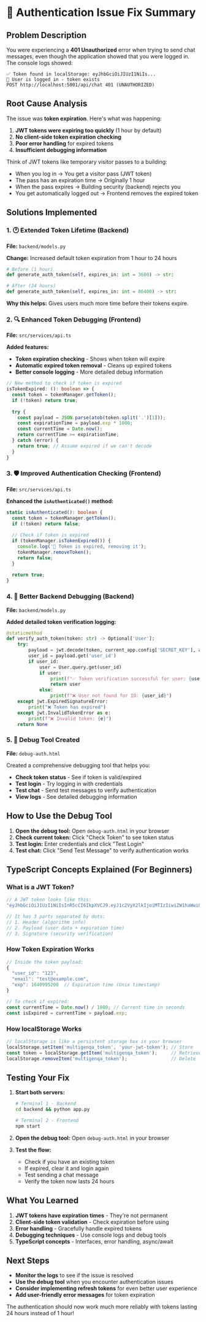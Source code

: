 # 🔐 Authentication Issue Fix Summary

## Problem Description

You were experiencing a **401 Unauthorized** error when trying to send chat messages, even though the application showed that you were logged in. The console logs showed:

```
✅ Token found in localStorage: eyJhbGciOiJIUzI1NiIs...
🎫 User is logged in - token exists
POST http://localhost:5001/api/chat 401 (UNAUTHORIZED)
```

## Root Cause Analysis

The issue was **token expiration**. Here's what was happening:

1. **JWT tokens were expiring too quickly** (1 hour by default)
2. **No client-side token expiration checking** 
3. **Poor error handling** for expired tokens
4. **Insufficient debugging information**

Think of JWT tokens like temporary visitor passes to a building:
- When you log in → You get a visitor pass (JWT token)
- The pass has an expiration time → Originally 1 hour
- When the pass expires → Building security (backend) rejects you
- You get automatically logged out → Frontend removes the expired token

## Solutions Implemented

### 1. 🕐 Extended Token Lifetime (Backend)

**File:** `backend/models.py`

**Change:** Increased default token expiration from 1 hour to 24 hours

```python
# Before (1 hour)
def generate_auth_token(self, expires_in: int = 3600) -> str:

# After (24 hours)  
def generate_auth_token(self, expires_in: int = 86400) -> str:
```

**Why this helps:** Gives users much more time before their tokens expire.

### 2. 🔍 Enhanced Token Debugging (Frontend)

**File:** `src/services/api.ts`

**Added features:**
- **Token expiration checking** - Shows when token will expire
- **Automatic expired token removal** - Cleans up expired tokens
- **Better console logging** - More detailed debug information

```typescript
// New method to check if token is expired
isTokenExpired: (): boolean => {
  const token = tokenManager.getToken();
  if (!token) return true;
  
  try {
    const payload = JSON.parse(atob(token.split('.')[1]));
    const expirationTime = payload.exp * 1000;
    const currentTime = Date.now();
    return currentTime >= expirationTime;
  } catch (error) {
    return true; // Assume expired if we can't decode
  }
}
```

### 3. 🛡️ Improved Authentication Checking (Frontend)

**File:** `src/services/api.ts`

**Enhanced the `isAuthenticated()` method:**

```typescript
static isAuthenticated(): boolean {
  const token = tokenManager.getToken();
  if (!token) return false;
  
  // Check if token is expired
  if (tokenManager.isTokenExpired()) {
    console.log('🚫 Token is expired, removing it');
    tokenManager.removeToken();
    return false;
  }
  
  return true;
}
```

### 4. 🔧 Better Backend Debugging (Backend)

**File:** `backend/models.py`

**Added detailed token verification logging:**

```python
@staticmethod
def verify_auth_token(token: str) -> Optional['User']:
    try:
        payload = jwt.decode(token, current_app.config['SECRET_KEY'], algorithms=['HS256'])
        user_id = payload.get('user_id')
        if user_id:
            user = User.query.get(user_id)
            if user:
                print(f"✅ Token verification successful for user: {user.email}")
                return user
            else:
                print(f"❌ User not found for ID: {user_id}")
    except jwt.ExpiredSignatureError:
        print("❌ Token has expired")
    except jwt.InvalidTokenError as e:
        print(f"❌ Invalid token: {e}")
    return None
```

### 5. 🧪 Debug Tool Created

**File:** `debug-auth.html`

Created a comprehensive debugging tool that helps you:
- **Check token status** - See if token is valid/expired
- **Test login** - Try logging in with credentials
- **Test chat** - Send test messages to verify authentication
- **View logs** - See detailed debugging information

## How to Use the Debug Tool

1. **Open the debug tool:** Open `debug-auth.html` in your browser
2. **Check current token:** Click "Check Token" to see token status
3. **Test login:** Enter credentials and click "Test Login"
4. **Test chat:** Click "Send Test Message" to verify authentication works

## TypeScript Concepts Explained (For Beginners)

### What is a JWT Token?

```typescript
// A JWT token looks like this:
"eyJhbGciOiJIUzI1NiIsInR5cCI6IkpXVCJ9.eyJ1c2VyX2lkIjoiMTIzIiwiZW1haWwiOiJ0ZXN0QGV4YW1wbGUuY29tIiwiZXhwIjoxNjQwOTk1MjAwfQ.signature"

// It has 3 parts separated by dots:
// 1. Header (algorithm info)
// 2. Payload (user data + expiration time)  
// 3. Signature (security verification)
```

### How Token Expiration Works

```typescript
// Inside the token payload:
{
  "user_id": "123",
  "email": "test@example.com", 
  "exp": 1640995200  // Expiration time (Unix timestamp)
}

// To check if expired:
const currentTime = Date.now() / 1000; // Current time in seconds
const isExpired = currentTime > payload.exp;
```

### How localStorage Works

```typescript
// localStorage is like a persistent storage box in your browser
localStorage.setItem('multigenqa_token', 'your-jwt-token'); // Store
const token = localStorage.getItem('multigenqa_token');     // Retrieve  
localStorage.removeItem('multigenqa_token');                // Delete
```

## Testing Your Fix

1. **Start both servers:**
   ```bash
   # Terminal 1 - Backend
   cd backend && python app.py
   
   # Terminal 2 - Frontend  
   npm start
   ```

2. **Open the debug tool:** Open `debug-auth.html` in your browser

3. **Test the flow:**
   - Check if you have an existing token
   - If expired, clear it and login again
   - Test sending a chat message
   - Verify the token now lasts 24 hours

## What You Learned

1. **JWT tokens have expiration times** - They're not permanent
2. **Client-side token validation** - Check expiration before using
3. **Error handling** - Gracefully handle expired tokens
4. **Debugging techniques** - Use console logs and debug tools
5. **TypeScript concepts** - Interfaces, error handling, async/await

## Next Steps

- **Monitor the logs** to see if the issue is resolved
- **Use the debug tool** when you encounter authentication issues
- **Consider implementing refresh tokens** for even better user experience
- **Add user-friendly error messages** for token expiration

The authentication should now work much more reliably with tokens lasting 24 hours instead of 1 hour! 